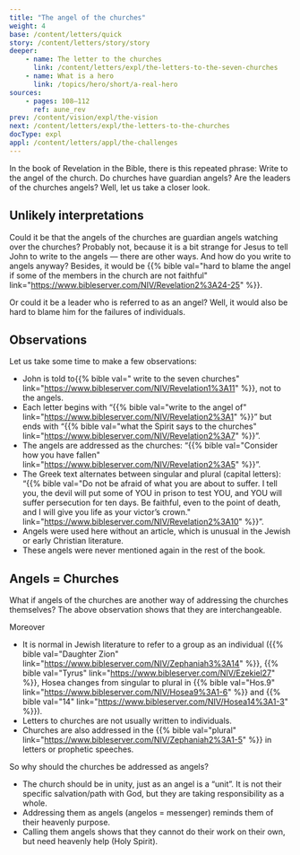 ```yaml
---
title: "The angel of the churches"
weight: 4
base: /content/letters/quick
story: /content/letters/story/story
deeper:
    - name: The letter to the churches
      link: /content/letters/expl/the-letters-to-the-seven-churches
    - name: What is a hero
      link: /topics/hero/short/a-real-hero
sources: 
    - pages: 108–112
      ref: aune_rev
prev: /content/vision/expl/the-vision
next: /content/letters/expl/the-letters-to-the-churches
docType: expl
appl: /content/letters/appl/the-challenges
---
```


In the book of Revelation in the Bible, there is this repeated phrase: Write to the angel of the church. Do churches have guardian angels? Are the leaders of the churches angels? Well, let us take a closer look.

## Unlikely interpretations

<a name="eda4"></a>
Could it be that the angels of the churches are guardian angels watching over the churches? Probably not, because it is a bit strange for Jesus to tell John to write to the angels — there are other ways. And how do you write to angels anyway? Besides, it would be {{% bible val="hard to blame the angel if some of the members in the church are not faithful" link="https://www.bibleserver.com/NIV/Revelation2%3A24-25" %}}.

Or could it be a leader who is referred to as an angel? Well, it would also be hard to blame him for the failures of individuals.

## Observations

<a name="dcbc"></a>
Let us take some time to make a few observations:

- John is told to{{% bible val=" write to the seven churches" link="https://www.bibleserver.com/NIV/Revelation1%3A11" %}}, not to the angels.
- Each letter begins with “{{% bible val="write to the angel of" link="https://www.bibleserver.com/NIV/Revelation2%3A1" %}}” but ends with “{{% bible val="what the Spirit says to the churches" link="https://www.bibleserver.com/NIV/Revelation2%3A7" %}}”.
- The angels are addressed as the churches: “{{% bible val="Consider how you have fallen" link="https://www.bibleserver.com/NIV/Revelation2%3A5" %}}”.
- The Greek text alternates between singular and plural (capital letters): “{{% bible val="Do not be afraid of what you are about to suffer. I tell you, the devil will put some of YOU in prison to test YOU, and YOU will suffer persecution for ten days. Be faithful, even to the point of death, and I will give you life as your victor’s crown." link="https://www.bibleserver.com/NIV/Revelation2%3A10" %}}”.
- Angels were used here without an article, which is unusual in the Jewish or early Christian literature.
- These angels were never mentioned again in the rest of the book.

## Angels = Churches

<a name="8ab4"></a>
What if angels of the churches are another way of addressing the churches themselves? The above observation shows that they are interchangeable.

Moreover

- It is normal in Jewish literature to refer to a group as an individual ({{% bible val="Daughter Zion" link="https://www.bibleserver.com/NIV/Zephaniah3%3A14" %}}, {{% bible val="Tyrus" link="https://www.bibleserver.com/NIV/Ezekiel27" %}}, Hosea changes from singular to plural in {{% bible val="Hos.9" link="https://www.bibleserver.com/NIV/Hosea9%3A1-6" %}} and {{% bible val="14" link="https://www.bibleserver.com/NIV/Hosea14%3A1-3" %}}).
- Letters to churches are not usually written to individuals.
- Churches are also addressed in the {{% bible val="plural" link="https://www.bibleserver.com/NIV/Zephaniah2%3A1-5" %}} in letters or prophetic speeches.

So why should the churches be addressed as angels?

- The church should be in unity, just as an angel is a “unit”. It is not their specific salvation/path with God, but they are taking responsibility as a whole.
- Addressing them as angels (angelos = messenger) reminds them of their heavenly purpose.
- Calling them angels shows that they cannot do their work on their own, but need heavenly help (Holy Spirit).
